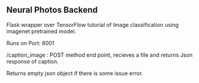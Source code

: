 ## Neural Photos Backend

Flask wrapper over TensorFlow tutorial of Image classification using imagenet pretrained model. 

Runs on Port: 8001

/caption_image : POST method end point, recieves a file and returns Json response of caption. 

Returns empty json object if there is some issue error. 
